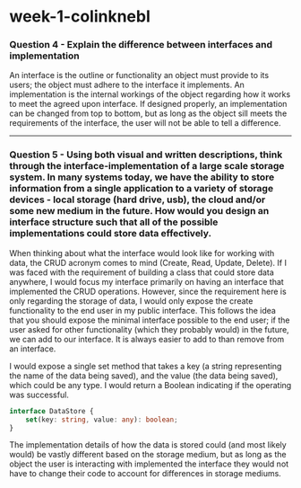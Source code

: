 # week-1-colinknebl

### Question 4 - Explain the difference between interfaces and implementation

An interface is the outline or functionality an object must provide to its users; the object must adhere to the interface it implements. An implementation is the internal workings of the object regarding how it works to meet the agreed upon interface. If designed properly, an implementation can be changed from top to bottom, but as long as the object sill meets the requirements of the interface, the user will not be able to tell a difference.

<hr />

### Question 5 - Using both visual and written descriptions, think through the interface-implementation of a large scale storage system. In many systems today, we have the ability to store information from a single application to a variety of storage devices - local storage (hard drive, usb), the cloud and/or some new medium in the future. How would you design an interface structure such that all of the possible implementations could store data effectively.

When thinking about what the interface would look like for working with data, the CRUD acronym comes to mind (Create, Read, Update, Delete). If I was faced with the requirement of building a class that could store data anywhere, I would focus my interface primarily on having an interface that implemented the CRUD operations. However, since the requirement here is only regarding the storage of data, I would only expose the create functionality to the end user in my public interface. This follows the idea that you should expose the minimal interface possible to the end user; if the user asked for other functionality (which they probably would) in the future, we can add to our interface. It is always easier to add to than remove from an interface.

I would expose a single set method that takes a key (a string representing the name of the data being saved), and the value (the data being saved), which could be any type. I would return a Boolean indicating if the operating was successful.

```ts
interface DataStore {
	set(key: string, value: any): boolean;
}
```

The implementation details of how the data is stored could (and most likely would) be vastly different based on the storage medium, but as long as the object the user is interacting with implemented the interface they would not have to change their code to account for differences in storage mediums.
